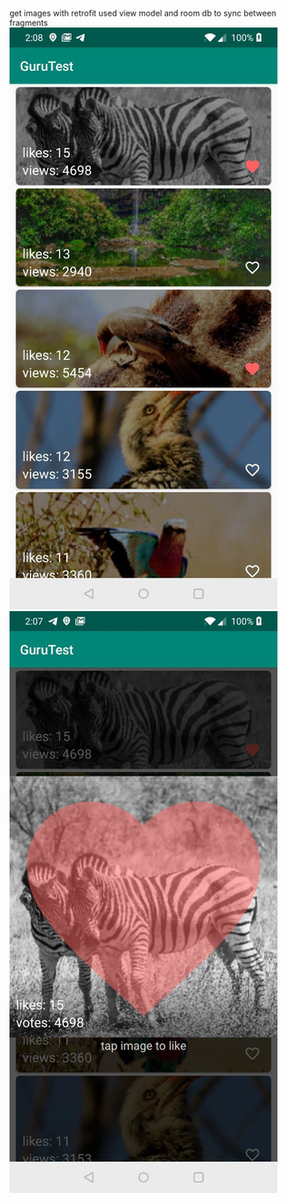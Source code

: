 get images with retrofit
used view model and room db to sync between fragments
![](https://github.com/Yulin777/retrofit_room_photos_like_android/blob/master/photo5960615932365746641.jpg)
![](https://github.com/Yulin777/retrofit_room_photos_like_android/blob/master/photo5960615932365746640.jpg)
